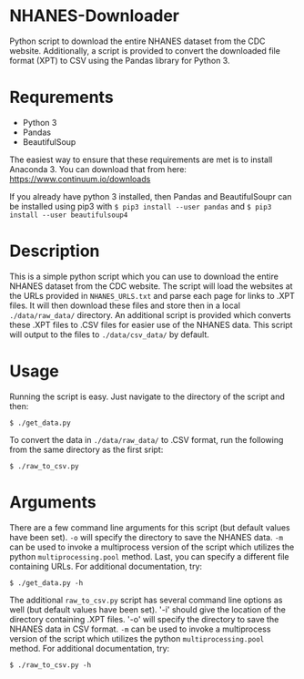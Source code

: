 # NHANES-Downloader
Python script to download the entire NHANES dataset from the CDC website.
Additionally, a script is provided to convert the downloaded file format (XPT)
to CSV using the Pandas library for Python 3.

# Requrements
* Python 3
* Pandas
* BeautifulSoup

The easiest way to ensure that these requirements are met is to install
Anaconda 3.  You can download that from here:
https://www.continuum.io/downloads

If you already have python 3 installed, then Pandas and BeautifulSoupr can be
installed using pip3 with `$ pip3 install --user pandas` and `$ pip3 install --user
beautifulsoup4`


# Description
This is a simple python script which you can use to download the entire NHANES
dataset from the CDC website.  The script will load the websites at the URLs
provided in `NHANES_URLS.txt` and parse each page for links to .XPT files.  It
will then download these files and store then in a local `./data/raw_data/`
directory.  An additional script is provided which converts these .XPT files
to .CSV files for easier use of the NHANES data.  This script will output to
the files to `./data/csv_data/` by default.

# Usage
Running the script is easy.  Just navigate to the directory of the script and
then:
```
$ ./get_data.py
```
To convert the data in `./data/raw_data/` to .CSV format, run the following
from the same directory as the first sript:
```
$ ./raw_to_csv.py
```

# Arguments
There are a few command line arguments for this script (but default values have
been set).  `-o` will specify the directory to save the NHANES data. `-m` can
be used to invoke a multiprocess version of the script which utilizes the
python `multiprocessing.pool` method.  Last, you can specify a different file
containing URLs.  For additional documentation, try:
```
$ ./get_data.py -h
```
The additional `raw_to_csv.py` script has several command line options as well
(but default values have been set).  '-i' should give the location of the
directory containing .XPT files.  '-o' will specify the directory to save the
NHANES data in CSV format.  `-m` can be used to invoke a multiprocess version
of the script which utilizes the python `multiprocessing.pool` method.  For
additional documentation, try:
```
$ ./raw_to_csv.py -h
```
